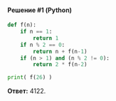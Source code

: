 #### Решение #1 (Python)
```python
def f(n):
    if n == 1:
        return 1
    if n % 2 == 0:
        return n + f(n-1)
    if (n > 1) and (n % 2 != 0):
        return 2 * f(n-2)

print( f(26) )
```
**Ответ:** 4122.
